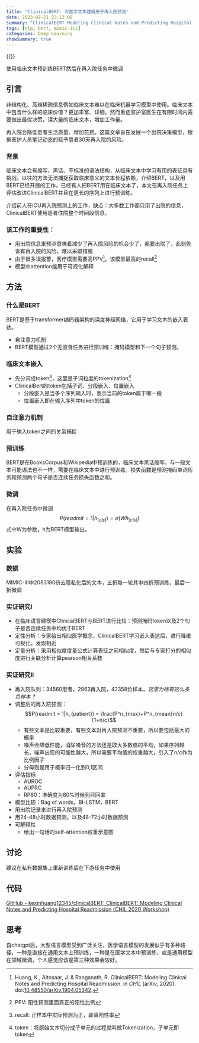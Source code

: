 ```yaml
---
title: "ClinicalBERT: 对医学文本建模用于再入院预测"
date: 2023-02-21 23:13:00
summary: "ClinicalBERT Modeling Clinical Notes and Predicting Hospital Readmission论文解读"
tags: [nlp, bert, mimic-iii]
categories: Deep Learning
showSummary: true
---
```


{{<katex>}}

使用临床文本预训练BERT然后在再入院任务中微调

## 引言
非结构化、高维稀疏信息例如临床文本难以在临床机器学习模型中使用。临床文本中包含什么样的临床价值？更加丰富、详细。然而重症监护室医生在有限时间内需要做出最优决策，读大量的临床文本，增加工作量。

再入院会降低患者生活质量、增加花费。这篇文章旨在发展一个出院决策模型，根据医护人员笔记动态的赋予患者30天再入院的风险。

### 背景
临床文本会有缩写、黑话、不标准的语法结构，从临床文本中学习有用的表征具有挑战。以往的方法无法捕捉获取临床意义的文本长程依赖，介绍BERT，以及用BERT已经开展的工作，已经有人把BERT用在临床文本了，本文在再入院任务上评估改进ClinicalBERT并且在更长的序列上进行预训练。

介绍前人在ICU再入院预测上的工作，缺点：大多数工作都只用了出院的信息，ClinicalBERT使用患者住院整个时间段信息。

### 该工作的重要性：
- 用出院信息来预测意味着减少了再入院风险的机会少了，都要出院了，此刻告诉有再入院的风险，难以采取措施
- 由于很多误报警，医疗模型需要高PPV[^1]，该模型最高的recall[^2]
- 模型中attention能用于可视化解释

## 方法 
### 什么是BERT
BERT是基于transformer编码器架构的深度神经网络，它用于学习文本的嵌入表达。
- 自注意力机制
- BERT模型通过2个无监督任务进行预训练：掩码模型和下一个句子预测。

### 临床文本嵌入
- 先分词成token[^3]，这里是子词粒度的tokenization[^4]
- ClinicalBert的token包括子词、分段嵌入、位置嵌入
	- 分段嵌入是当多个序列输入时，表示当前的token属于哪一段
	- 位置嵌入即在输入序列中token的位置

### 自注意力机制
用于输入token之间的关系捕捉

### 预训练
BERT是在BooksCorpus和Wikipedia中预训练的，临床文本黑话缩写，与一般文本可能语法也不一样，需要在临床文本中进行预训练。损失函数是预测掩码单词任务和预测两个句子是否连续任务损失函数之和。

### 微调
在再入院任务中微调
$$P(readmit = 1 | h_{[cls]}) = \sigma(Wh_{[cls]})$$
式中W为参数，h为BERT模型输出。

## 实验
### 数据
MIMIC-III中2083180份去隐私化后的文本，五折每一轮其中四折预训练，最后一折微调

### 实证研究I
- 在临床语言建模中ClinicalBERT与BERT进行比较：预测掩码token以及2个句子是否连续任务中均优于BERT
- 定性分析：专家给出相似医学概念，ClinicalBERT学习嵌入表达后，进行降维可视化，发现相近
- 定量分析：采用相似度度量公式计算表征之前相似度，然后与专家打分的相似度进行关联分析计算pearson相关系数

### 实证研究II
- 再入院队列：34560患者，2963再入院，42358负样本，*这里为啥有这么多负样本？*
- 调整后的再入院预测：
  $$P(readmit = 1|h_{patient}) = \frac{P^n_{max}+P^n_{mean}n/c}{1+n/c}$$
	- 有些文本是比较重要，有些文本对再入院预测不重要，所以要包括最大的概率
	- 噪声会降低性能，消除噪音的方法还是取大多数值的平均，如果序列越长，噪声出现的可能性越大，所以需要平均值的权重越大，引入了n/c作为比例因子
	- 分母则是用于概率归一化到0,1区间
- 评估指标
	- AUROC
	- AUPRC
	- RP80：准确度为80%时候到召回率
- 模型比较：Bag of words，BI-LSTM，BERT
- 用出院记录来进行再入院预测
- 用24-48小时数据预测，以及48-72小时数据预测
- 可解释性
	- 给出一句话的self-attention权重示意图

## 讨论
建议在私有数据集上重新训练后在下游任务中使用

## 代码
[GitHub - kexinhuang12345/clinicalBERT: ClinicalBERT: Modeling Clinical Notes and Predicting Hospital Readmission (CHIL 2020 Workshop)](https://github.com/kexinhuang12345/clinicalBERT)

## 思考
自chatgpt后，大型语言模型受到广泛关注，医学语言模型的发展似乎有多种路径，一种是直接在通用文本上预训练，一种是在医学文本中预训练，或是通用模型在领域微调，个人感觉应该是第三种效果会较好。

[^1]: Huang, K., Altosaar, J. & Ranganath, R. ClinicalBERT: Modeling Clinical Notes and Predicting Hospital Readmission. in _CHIL_ (arXiv, 2020). doi:[10.48550/arXiv.1904.05342](https://doi.org/10.48550/arXiv.1904.05342).
[^2]: PPV: 阳性预测里面真正的阳性比例 
[^3]: recall: 正样本中实际预测为正，即真阳性率
[^4]: token：将原始文本切分成子单元的过程就叫做Tokenization，子单元即token
[^5]: [NLP中的Tokenization - 知乎](https://zhuanlan.zhihu.com/p/444774532?utm_id=0)
